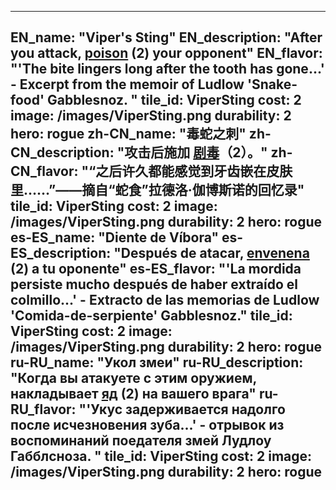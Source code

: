 ---

EN_name: "Viper's Sting"
EN_description: "After you attack,  <u>poison</u> (2) your opponent"
EN_flavor: "'The bite lingers long after the tooth has gone...' - Excerpt from the memoir of Ludlow 'Snake-food' Gabblesnoz. "
tile_id: ViperSting
cost: 2
image: /images/ViperSting.png
durability: 2
hero: rogue
zh-CN_name: "毒蛇之刺"
zh-CN_description: "攻击后施加 <u>剧毒</u>（2）。"
zh-CN_flavor: "“之后许久都能感觉到牙齿嵌在皮肤里……”——摘自“蛇食”拉德洛·伽博斯诺的回忆录"
tile_id: ViperSting
cost: 2
image: /images/ViperSting.png
durability: 2
hero: rogue
es-ES_name: "Diente de Víbora"
es-ES_description: "Después de atacar,  <u>envenena</u> (2) a tu oponente"
es-ES_flavor: "'La mordida persiste mucho después de haber extraído el colmillo...' - Extracto de las memorias de Ludlow 'Comida-de-serpiente' Gabblesnoz."
tile_id: ViperSting
cost: 2
image: /images/ViperSting.png
durability: 2
hero: rogue
ru-RU_name: "Укол змеи"
ru-RU_description: "Когда вы атакуете с этим оружием, накладывает  <u>яд</u> (2) на вашего врага"
ru-RU_flavor: "'Укус задерживается надолго после исчезновения зуба...' - отрывок из воспоминаний поедателя змей Лудлоу Габблсноза. "
tile_id: ViperSting
cost: 2
image: /images/ViperSting.png
durability: 2
hero: rogue
---